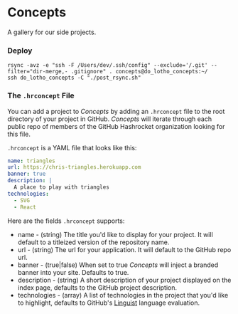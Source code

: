 # Concepts

A gallery for our side projects.

### Deploy

```
rsync -avz -e "ssh -F /Users/dev/.ssh/config" --exclude='/.git' --filter="dir-merge,- .gitignore" . concepts@do_lotho_concepts:~/
ssh do_lotho_concepts -C "./post_rsync.sh"
```

### The `.hrconcept` File

You can add a project to *Concepts* by adding an `.hrconcept` file to the root
directory of your project in GitHub. *Concepts* will iterate through each public
repo of members of the GitHub Hashrocket organization looking for this file.

`.hrconcept` is a YAML file that looks like this:

``` yaml
name: triangles
url: https://chris-triangles.herokuapp.com
banner: true
description: |
  A place to play with triangles
technologies:
  - SVG
  - React
```

Here are the fields `.hrconcept` supports:

* name - (string) The title you'd like to display for your project.  It will
  default to a titleized version of the repository name.
* url - (string) The url for your application.  It will default to the GitHub
  repo url.
* banner - (true|false) When set to true *Concepts* will inject a branded
  banner into your site. Defaults to true.
* description - (string) A short description of your project displayed on the
  index page, defaults to the GitHub project description.
* technologies - (array) A list of technologies in the project that you'd like
  to highlight, defaults to GitHub's [Linguist][linguist-repo] language evaluation.

[linguist-repo]: (https://github.com/github/linguist)

